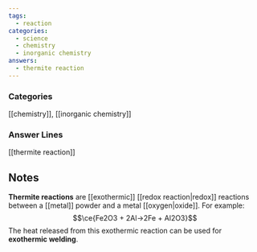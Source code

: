 ```yaml
---
tags:
  - reaction
categories:
  - science
  - chemistry
  - inorganic chemistry
answers:
  - thermite reaction
---
```

### Categories
[[chemistry]], [[inorganic chemistry]]
### Answer Lines
[[thermite reaction]]
## Notes
**Thermite reactions** are [[exothermic]] [[redox reaction|redox]] reactions between a [[metal]] powder and a metal [[oxygen|oxide]]. For example:$$\ce{Fe2O3 + 2Al->2Fe + Al2O3}$$
The heat released from this exothermic reaction can be used for **exothermic welding**.